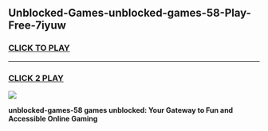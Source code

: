 
## Unblocked-Games-unblocked-games-58-Play-Free-7iyuw
<h3>
<a href="https://premium76.site?title=unblocked-games-58&ref=18A1">CLICK TO PLAY</a></h3>
<hr>

<h3>
<a href="https://premium76.site?title=unblocked-games-58&ref=18A1">CLICK 2 PLAY</a>
  
</h3>

<a href="https://premium76.site?title=unblocked-games-58&ref=18A1"><img src="https://clearcache.store/games.png"></a>


**unblocked-games-58 games unblocked: Your Gateway to Fun and Accessible Online Gaming**

